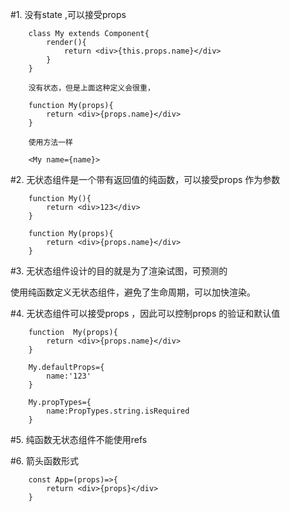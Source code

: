 #1. 没有state ,可以接受props

        class My extends Component{
            render(){
                return <div>{this.props.name}</div>
            }
        }

        没有状态，但是上面这种定义会很重，

        function My(props){
            return <div>{props.name}</div>
        }

        使用方法一样

        <My name={name}>

#2. 无状态组件是一个带有返回值的纯函数，可以接受props 作为参数

        function My(){
            return <div>123</div>
        }

        function My(props){
            return <div>{props.name}</div>
        }

#3. 无状态组件设计的目的就是为了渲染试图，可预测的

使用纯函数定义无状态组件，避免了生命周期，可以加快渲染。

#4. 无状态组件可以接受props ，因此可以控制props 的验证和默认值

        function  My(props){
            return <div>{props.name}</div>
        }

        My.defaultProps={
            name:'123'
        }

        My.propTypes={
            name:PropTypes.string.isRequired
        }

#5. 纯函数无状态组件不能使用refs

#6. 箭头函数形式

        const App=(props)=>{
            return <div>{props}</div>
        }